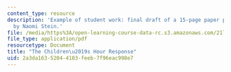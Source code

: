 ```yaml
---
content_type: resource
description: 'Example of student work: final draft of a 15-page paper project written
  by Naomi Stein.'
file: /media/https%3A/open-learning-course-data-rc.s3.amazonaws.com/21l-703-studies-in-drama-too-hot-to-handle-forbidden-plays-in-modern-america-fall-2008/2a3da16352044103feeb7f96eac998e7_childrenshour.pdf
file_type: application/pdf
resourcetype: Document
title: "The Children\u2019s Hour Response"
uid: 2a3da163-5204-4103-feeb-7f96eac998e7
---
```

